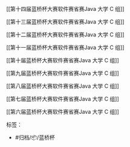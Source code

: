 [[第十四届蓝桥杯大赛软件赛省赛Java 大学 C 组]]

[[第十三届蓝桥杯大赛软件赛省赛Java 大学 C 组]]

[[第十二届蓝桥杯大赛软件赛省赛Java 大学 C 组]]

[[第十一届蓝桥杯大赛软件赛省赛Java 大学 C 组]]

[[第十届蓝桥杯大赛软件赛省赛Java 大学 C 组]]

[[第九届蓝桥杯大赛软件赛省赛Java 大学 C 组]]

[[第八届蓝桥杯大赛软件赛省赛Java 大学 C 组]]

[[第七届蓝桥杯大赛软件赛省赛Java 大学 C 组]]

[[第六届蓝桥杯大赛软件赛省赛Java 大学 C 组]]

标签：

- #归档/📦/蓝桥杯
